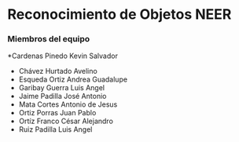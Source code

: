 # Reconocimiento de Objetos NEER
### Miembros del equipo
*Cardenas Pinedo Kevin Salvador
* Chávez Hurtado Avelino
* Esqueda Ortiz Andrea Guadalupe
* Garibay Guerra Luis Angel
* Jaime Padilla José Antonio
* Mata Cortes Antonio de Jesus
* Ortiz Porras Juan Pablo
* Ortíz Franco César Alejandro
* Ruiz Padilla Luis Angel
